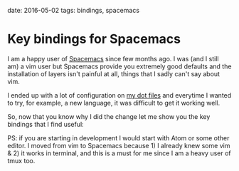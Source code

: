 date: 2016-05-02
tags: bindings, spacemacs

Key bindings for Spacemacs
==========================

I am a happy user of [Spacemacs](http://spacemacs.org/) since few months ago. I was (and I still am) a vim user but Spacemacs provide you extremely good defaults and the installation of layers isn't painful at all, things that I sadly can't say about vim.

I ended up with a lot of configuration on [my dot files](https://github.com/agonzalezro/.dot) and everytime I wanted to try, for example, a new language, it was difficult to get it working well.

So, now that you know why I did the change let me show you the key bindings that I find useful:

<script src="https://gist.github.com/agonzalezro/1bf818c2db629d7cce0b.js"></script>

PS: if you are starting in development I would start with Atom or some other editor. I moved from vim to Spacemacs because 1) I already knew some vim & 2) it works in terminal, and this is a must for me since I am a heavy user of tmux too.
